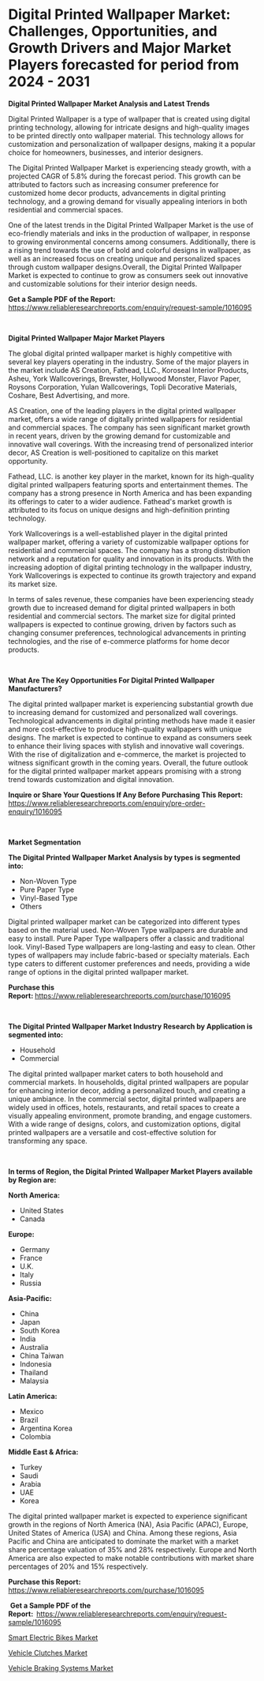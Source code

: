 <p><h1>Digital Printed Wallpaper Market: Challenges, Opportunities, and Growth Drivers and Major Market Players forecasted for period from 2024 - 2031</h1></p><p><strong>Digital Printed Wallpaper Market Analysis and Latest Trends</strong></p>
<p><p>Digital Printed Wallpaper is a type of wallpaper that is created using digital printing technology, allowing for intricate designs and high-quality images to be printed directly onto wallpaper material. This technology allows for customization and personalization of wallpaper designs, making it a popular choice for homeowners, businesses, and interior designers.</p><p>The Digital Printed Wallpaper Market is experiencing steady growth, with a projected CAGR of 5.8% during the forecast period. This growth can be attributed to factors such as increasing consumer preference for customized home decor products, advancements in digital printing technology, and a growing demand for visually appealing interiors in both residential and commercial spaces.</p><p>One of the latest trends in the Digital Printed Wallpaper Market is the use of eco-friendly materials and inks in the production of wallpaper, in response to growing environmental concerns among consumers. Additionally, there is a rising trend towards the use of bold and colorful designs in wallpaper, as well as an increased focus on creating unique and personalized spaces through custom wallpaper designs.Overall, the Digital Printed Wallpaper Market is expected to continue to grow as consumers seek out innovative and customizable solutions for their interior design needs.</p></p>
<p><strong>Get a Sample PDF of the Report:&nbsp;</strong> <a href="https://www.reliableresearchreports.com/enquiry/request-sample/1016095">https://www.reliableresearchreports.com/enquiry/request-sample/1016095</a></p>
<p>&nbsp;</p>
<p><strong>Digital Printed Wallpaper Major Market Players</strong></p>
<p><p>The global digital printed wallpaper market is highly competitive with several key players operating in the industry. Some of the major players in the market include AS Creation, Fathead, LLC., Koroseal Interior Products, Asheu, York Wallcoverings, Brewster, Hollywood Monster, Flavor Paper, Roysons Corporation, Yulan Wallcoverings, Topli Decorative Materials, Coshare, Best Advertising, and more.</p><p>AS Creation, one of the leading players in the digital printed wallpaper market, offers a wide range of digitally printed wallpapers for residential and commercial spaces. The company has seen significant market growth in recent years, driven by the growing demand for customizable and innovative wall coverings. With the increasing trend of personalized interior decor, AS Creation is well-positioned to capitalize on this market opportunity.</p><p>Fathead, LLC. is another key player in the market, known for its high-quality digital printed wallpapers featuring sports and entertainment themes. The company has a strong presence in North America and has been expanding its offerings to cater to a wider audience. Fathead's market growth is attributed to its focus on unique designs and high-definition printing technology.</p><p>York Wallcoverings is a well-established player in the digital printed wallpaper market, offering a variety of customizable wallpaper options for residential and commercial spaces. The company has a strong distribution network and a reputation for quality and innovation in its products. With the increasing adoption of digital printing technology in the wallpaper industry, York Wallcoverings is expected to continue its growth trajectory and expand its market size.</p><p>In terms of sales revenue, these companies have been experiencing steady growth due to increased demand for digital printed wallpapers in both residential and commercial sectors. The market size for digital printed wallpapers is expected to continue growing, driven by factors such as changing consumer preferences, technological advancements in printing technologies, and the rise of e-commerce platforms for home decor products.</p></p>
<p>&nbsp;</p>
<p><strong>What Are The Key Opportunities For Digital Printed Wallpaper Manufacturers?</strong></p>
<p><p>The digital printed wallpaper market is experiencing substantial growth due to increasing demand for customized and personalized wall coverings. Technological advancements in digital printing methods have made it easier and more cost-effective to produce high-quality wallpapers with unique designs. The market is expected to continue to expand as consumers seek to enhance their living spaces with stylish and innovative wall coverings. With the rise of digitalization and e-commerce, the market is projected to witness significant growth in the coming years. Overall, the future outlook for the digital printed wallpaper market appears promising with a strong trend towards customization and digital innovation.</p></p>
<p><strong>Inquire or Share Your Questions If Any Before Purchasing This Report:</strong> <a href="https://www.reliableresearchreports.com/enquiry/pre-order-enquiry/1016095">https://www.reliableresearchreports.com/enquiry/pre-order-enquiry/1016095</a></p>
<p>&nbsp;</p>
<p><strong>Market Segmentation</strong></p>
<p><strong>The Digital Printed Wallpaper Market Analysis by types is segmented into:</strong></p>
<p><ul><li>Non-Woven Type</li><li>Pure Paper Type</li><li>Vinyl-Based Type</li><li>Others</li></ul></p>
<p><p>Digital printed wallpaper market can be categorized into different types based on the material used. Non-Woven Type wallpapers are durable and easy to install. Pure Paper Type wallpapers offer a classic and traditional look. Vinyl-Based Type wallpapers are long-lasting and easy to clean. Other types of wallpapers may include fabric-based or specialty materials. Each type caters to different customer preferences and needs, providing a wide range of options in the digital printed wallpaper market.</p></p>
<p><strong>Purchase this Report:&nbsp;</strong><a href="https://www.reliableresearchreports.com/purchase/1016095">https://www.reliableresearchreports.com/purchase/1016095</a></p>
<p>&nbsp;</p>
<p><strong>The Digital Printed Wallpaper Market Industry Research by Application is segmented into:</strong></p>
<p><ul><li>Household</li><li>Commercial</li></ul></p>
<p><p>The digital printed wallpaper market caters to both household and commercial markets. In households, digital printed wallpapers are popular for enhancing interior decor, adding a personalized touch, and creating a unique ambiance. In the commercial sector, digital printed wallpapers are widely used in offices, hotels, restaurants, and retail spaces to create a visually appealing environment, promote branding, and engage customers. With a wide range of designs, colors, and customization options, digital printed wallpapers are a versatile and cost-effective solution for transforming any space.</p></p>
<p>&nbsp;</p>
<p><strong>In terms of Region, the Digital Printed Wallpaper Market Players available by Region are:</strong></p>
<p>
    <p> <strong> North America: </strong>
        <ul>
            <li>United States</li>
            <li>Canada</li>
        </ul>
        </p> 
    <p> <strong> Europe: </strong>
        <ul>
            <li>Germany</li>
            <li>France</li>
            <li>U.K.</li>
            <li>Italy</li>
            <li>Russia</li>
        </ul>
        </p> 
    <p> <strong> Asia-Pacific: </strong>
        <ul>
            <li>China</li>
            <li>Japan</li>
            <li>South Korea</li>
            <li>India</li>
            <li>Australia</li>
            <li>China Taiwan</li>
            <li>Indonesia</li>
            <li>Thailand</li>
            <li>Malaysia</li>
        </ul>
        </p> 
    <p> <strong> Latin America: </strong>
        <ul>
            <li>Mexico</li>
            <li>Brazil</li>
            <li>Argentina Korea</li>
            <li>Colombia</li>
        </ul>
        </p> 
    <p> <strong> Middle East & Africa: </strong>
        <ul>
            <li>Turkey</li>
            <li>Saudi</li>
            <li>Arabia</li>
            <li>UAE</li>
            <li>Korea</li>
        </ul>
    </p>
    </p>
<p><p>The digital printed wallpaper market is expected to experience significant growth in the regions of North America (NA), Asia Pacific (APAC), Europe, United States of America (USA) and China. Among these regions, Asia Pacific and China are anticipated to dominate the market with a market share percentage valuation of 35% and 28% respectively. Europe and North America are also expected to make notable contributions with market share percentages of 20% and 15% respectively.</p></p>
<p><strong>Purchase this Report: </strong><a href="https://www.reliableresearchreports.com/purchase/1016095">https://www.reliableresearchreports.com/purchase/1016095</a></p>
<p>&nbsp;<strong>Get a Sample PDF of the Report:&nbsp;&nbsp;</strong><a href="https://www.reliableresearchreports.com/enquiry/request-sample/1016095">https://www.reliableresearchreports.com/enquiry/request-sample/1016095</a></p>
<p><strong></strong></p>
<p><p><a href="https://gratis-rainforest-2ca.notion.site/Global-Smart-Electric-Bikes-Market-Size-and-Market-Trends-Insights-and-Projections-from-2024-to-203-174e125ee4b14f268f13a3bd2af2a193">Smart Electric Bikes Market</a></p><p><a href="https://circular-yam-9b9.notion.site/Vehicle-Clutches-Market-Size-Market-Trends-and-Growth-Outlook-forecasted-for-period-from-2024-to-2-4c49cd75a300492286e15dd0a4931500">Vehicle Clutches Market</a></p><p><a href="https://cedar-agate-3da.notion.site/Vehicle-Braking-Systems-Market-Dynamics-2024-2031-Also-about-Its-Market-Trends-Projections-and-Op-9225877734974c23a26806e8797857df">Vehicle Braking Systems Market</a></p></p>